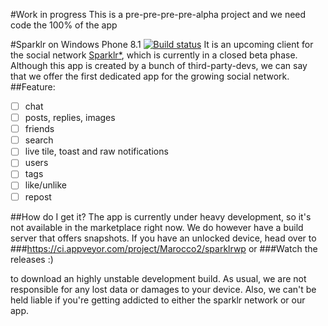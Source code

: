 #Work in progress
This is a pre-pre-pre-pre-alpha project and we need code the 100% of the app

#Sparklr on Windows Phone 8.1 [![Build status](https://ci.appveyor.com/api/projects/status/y5p2uwckle4pngiv?retina=true)](https://ci.appveyor.com/project/Marocco2/sparklrwp)
It is an upcoming client for the social network [Sparklr*](http://www.sparklr.me), which is currently in a closed beta phase. Although this app is created by a bunch of third-party-devs, we can say that we offer the first dedicated app for the growing social network.
##Feature:
- [ ] chat
- [ ] posts, replies, images
- [ ] friends
- [ ] search
- [ ] live tile, toast and raw notifications
- [ ] users
- [ ] tags
- [ ] like/unlike
- [ ] repost

##How do I get it?
The app is currently under heavy development, so it's not available in the marketplace right now. We do however have a build server that offers snapshots. If you have an unlocked device, head over to 
###https://ci.appveyor.com/project/Marocco2/sparklrwp
or
###Watch the releases :)

to download an highly unstable development build. As usual, we are not responsible for any lost data or damages to your device. Also, we can't be held liable if you're getting addicted to either the sparklr network or our app.

